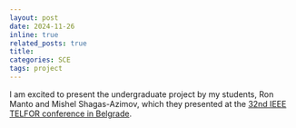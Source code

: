 ```yaml
---
layout: post
date: 2024-11-26
inline: true
related_posts: true
title: 
categories: SCE
tags: project
---
```

I am excited to present the undergraduate project by my students, Ron Manto and Mishel Shagas-Azimov, which they presented at the  [32nd IEEE TELFOR conference in Belgrade](https://doi.org/10.1109/TELFOR63250.2024.10819161).   